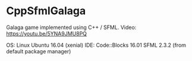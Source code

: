 # CppSfmlGalaga
Galaga game implemented using C++ / SFML. Video: https://youtu.be/5YNA9JMU8PQ

OS: Linux Ubuntu 16.04 (xenial)
IDE: Code::Blocks 16.01
SFML 2.3.2 (from default package manager)

